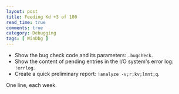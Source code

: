 ```yaml
---
layout: post
title: Feeding Kd +3 of 100
read_time: true  
comments: true
category: Debugging
tags: [ WinDbg ]
---
```


- Show the bug check code and its parameters: `.bugcheck`.
- Show the content of pending entries in the I/O system's error log: `!errlog`.
- Create a quick preliminary report: `!analyze -v;r;kv;lmnt;q`.

One line, each week.
